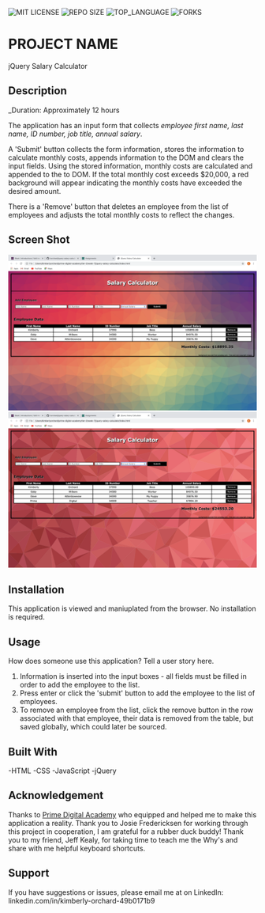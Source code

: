 

![MIT LICENSE](https://img.shields.io/github/license/korchard/jquery-salary-calculator.svg?style=flat-square)
![REPO SIZE](https://img.shields.io/github/repo-size/korchard/jquery-salary-calculator.svg?style=flat-square)
![TOP_LANGUAGE](https://img.shields.io/github/languages/top/korchard/jquery-salary-calculator.svg?style=flat-square)
![FORKS](https://img.shields.io/github/forks/korchard/jquery-salary-calculator.svg?style=social)

# PROJECT NAME

jQuery Salary Calculator

## Description

_Duration: Approximately 12 hours

The application has an input form that collects _employee first name, last name, ID number, job title, annual salary_.

A 'Submit' button collects the form information, stores the information to calculate monthly costs, appends information to the DOM and clears the input fields. Using the stored information, monthly costs are calculated and appended to the to DOM. If the total monthly cost exceeds $20,000, a red background will appear indicating the monthly costs have exceeded the desired amount.

There is a 'Remove' button that deletes an employee from the list of employees and adjusts the total monthly costs to reflect the changes. 

## Screen Shot

![intro](salaryCalculator1.png)
![intro](salaryCalculator2.png)

## Installation

This application is viewed and maniuplated from the browser. No installation is required.

## Usage
How does someone use this application? Tell a user story here.

1. Information is inserted into the input boxes - all fields must be filled in order to add the employee to the list.
2. Press enter or click the 'submit' button to add the employee to the list of employees.
3. To remove an employee from the list, click the remove button in the row associated with that employee, their data is removed from the table, but saved globally, which could later be sourced.

## Built With

-HTML
-CSS
-JavaScript
-jQuery

## Acknowledgement
Thanks to [Prime Digital Academy](www.primeacademy.io) who equipped and helped me to make this application a reality. Thank you to Josie Fredericksen for working through this project in cooperation, I am grateful for a rubber duck buddy! Thank you to my friend, Jeff Kealy, for taking time to teach me the Why's and share with me helpful keyboard shortcuts. 

## Support
If you have suggestions or issues, please email me at on LinkedIn: linkedin.com/in/kimberly-orchard-49b0171b9